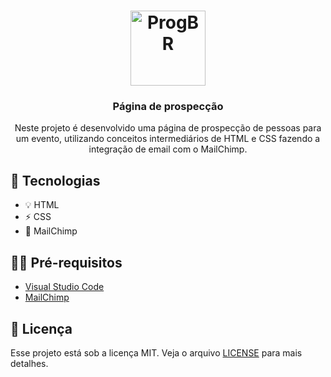 <h1 align="center">
  <img alt="ProgBR" src="https://o.remove.bg/downloads/fe4c8b11-40c6-4c73-befa-e98b1b95be44/unnamed-removebg-preview-removebg-preview.png" width="120px" />
</h1>

<h3 align="center">
  Página de prospecção 
</h3>

<p align="center">Neste projeto é desenvolvido uma página de prospecção de pessoas para um evento, utilizando conceitos intermediários de HTML e CSS fazendo a integração de email com o MailChimp.</p>

## 🚀 Tecnologias

- 💡 HTML
- ⚡ CSS 
- 📧 MailChimp

## ✋🏻 Pré-requisitos

- [Visual Studio Code](https://code.visualstudio.com/)
- [MailChimp](https://mailchimp.com/pt-br/)

## 📝 Licença

Esse projeto está sob a licença MIT. Veja o arquivo [LICENSE](LICENSE.md) para mais detalhes.
